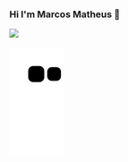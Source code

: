 ###  Hi I'm Marcos Matheus 👋

<img height="200em" src="https://github-readme-stats.vercel.app/api/top-langs/?username=mmarcosmath&layout=compact&langs_count=10&theme=github_dark"/>
  
![Snake animation](https://github.com/mmarcosmath/mmarcosmath/blob/output/github-contribution-grid-snake.svg)
